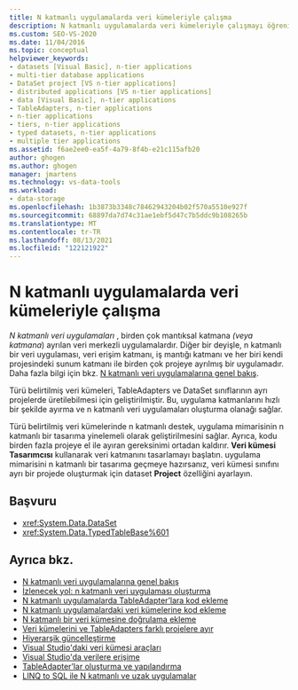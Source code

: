 ```yaml
---
title: N katmanlı uygulamalarda veri kümeleriyle çalışma
description: N katmanlı uygulamalarda veri kümeleriyle çalışmayı öğrenin. N katmanlı veri uygulamaları, birden çok mantıksal katmana (veya katmana) ayrılan veri merkezli uygulamalardır.
ms.custom: SEO-VS-2020
ms.date: 11/04/2016
ms.topic: conceptual
helpviewer_keywords:
- datasets [Visual Basic], n-tier applications
- multi-tier database applications
- DataSet project [VS n-tier applications]
- distributed applications [VS n-tier applications]
- data [Visual Basic], n-tier applications
- TableAdapters, n-tier applications
- n-tier applications
- tiers, n-tier applications
- typed datasets, n-tier applications
- multiple tier applications
ms.assetid: f6ae2ee0-ea5f-4a79-8f4b-e21c115afb20
author: ghogen
ms.author: ghogen
manager: jmartens
ms.technology: vs-data-tools
ms.workload:
- data-storage
ms.openlocfilehash: 1b3873b3348c78462943204b02f570a5510e927f
ms.sourcegitcommit: 68897da7d74c31ae1ebf5d47c7b5ddc9b108265b
ms.translationtype: MT
ms.contentlocale: tr-TR
ms.lasthandoff: 08/13/2021
ms.locfileid: "122121922"
---
```

# <a name="work-with-datasets-in-n-tier-applications"></a>N katmanlı uygulamalarda veri kümeleriyle çalışma

*N katmanlı veri uygulamaları* , birden çok mantıksal katmana *(veya katmana*) ayrılan veri merkezli uygulamalardır. Diğer bir deyişle, n katmanlı bir veri uygulaması, veri erişim katmanı, iş mantığı katmanı ve her biri kendi projesindeki sunum katmanı ile birden çok projeye ayrılmış bir uygulamadır. Daha fazla bilgi için bkz. [N katmanlı veri uygulamalarına genel bakış](../data-tools/n-tier-data-applications-overview.md).

Türü belirtilmiş veri kümeleri, TableAdapters ve DataSet sınıflarının ayrı projelerde üretilebilmesi için geliştirilmiştir. Bu, uygulama katmanlarını hızlı bir şekilde ayırma ve n katmanlı veri uygulamaları oluşturma olanağı sağlar.

Türü belirtilmiş veri kümelerinde n katmanlı destek, uygulama mimarisinin n katmanlı bir tasarıma yinelemeli olarak geliştirilmesini sağlar. Ayrıca, kodu birden fazla projeye el ile ayıran gereksinimi ortadan kaldırır. **Veri kümesi Tasarımcısı** kullanarak veri katmanını tasarlamayı başlatın. uygulama mimarisini n katmanlı bir tasarıma geçmeye hazırsanız, veri kümesi sınıfını ayrı bir projede oluşturmak için dataset **Project** özelliğini ayarlayın.

## <a name="reference"></a>Başvuru

- <xref:System.Data.DataSet>
- <xref:System.Data.TypedTableBase%601>

## <a name="see-also"></a>Ayrıca bkz.

- [N katmanlı veri uygulamalarına genel bakış](../data-tools/n-tier-data-applications-overview.md)
- [İzlenecek yol: n katmanlı veri uygulaması oluşturma](../data-tools/walkthrough-creating-an-n-tier-data-application.md)
- [N katmanlı uygulamalarda TableAdapter’lara kod ekleme](../data-tools/add-code-to-tableadapters-in-n-tier-applications.md)
- [N katmanlı uygulamalardaki veri kümelerine kod ekleme](../data-tools/add-code-to-datasets-in-n-tier-applications.md)
- [N katmanlı bir veri kümesine doğrulama ekleme](../data-tools/add-validation-to-an-n-tier-dataset.md)
- [Veri kümelerini ve TableAdapters farklı projelere ayır](../data-tools/separate-datasets-and-tableadapters-into-different-projects.md)
- [Hiyerarşik güncelleştirme](../data-tools/hierarchical-update.md)
- [Visual Studio'daki veri kümesi araçları](../data-tools/dataset-tools-in-visual-studio.md)
- [Visual Studio'da verilere erişime](../data-tools/accessing-data-in-visual-studio.md)
- [TableAdapter’lar oluşturma ve yapılandırma](../data-tools/create-and-configure-tableadapters.md)
- [LINQ to SQL ile N katmanlı ve uzak uygulamalar](/dotnet/framework/data/adonet/sql/linq/n-tier-and-remote-applications-with-linq-to-sql)

